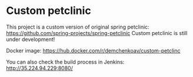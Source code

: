 # **Custom petclinic**
This project is a custom version of original spring petclinic:
https://github.com/spring-projects/spring-petclinic
Custom petclinic is still under development!

Docker image:
https://hub.docker.com/r/demchenkoav/custom-petclinc

You can also check the build process in Jenkins:
http://35.224.94.229:8080/